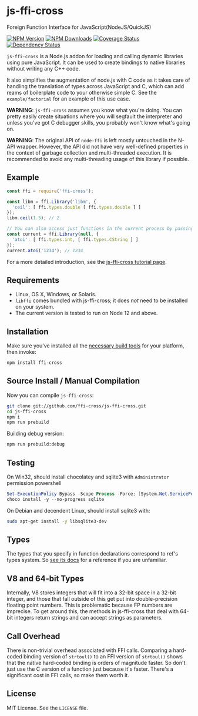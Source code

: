 # js-ffi-cross

Foreign Function Interface for JavaScript(NodeJS/QuickJS)

[![NPM Version](https://img.shields.io/npm/v/ffi-cross.svg?style=flat)](https://npmjs.org/package/ffi-cross)
[![NPM Downloads](https://img.shields.io/npm/dm/ffi-cross.svg?style=flat)](https://npmjs.org/package/ffi-cross)
[![Coverage Status](https://coveralls.io/repos/github/ffi-cross/js-ffi-cross/badge.svg?branch=master)](https://coveralls.io/github/ffi-cross/js-ffi-cross?branch=master)
[![Dependency Status](https://david-dm.org/ffi-cross/js-ffi-cross.svg?style=flat)](https://david-dm.org/ffi-cross/js-ffi-cross)

`js-ffi-cross` is a Node.js addon for loading and calling dynamic libraries
using pure JavaScript. It can be used to create bindings to native libraries
without writing any C++ code.

It also simplifies the augmentation of node.js with C code as it takes care of
handling the translation of types across JavaScript and C, which can add reams
of boilerplate code to your otherwise simple C. See the `example/factorial`
for an example of this use case.

**WARNING**: `js-ffi-cross` assumes you know what you're doing. You can pretty
easily create situations where you will segfault the interpreter and unless
you've got C debugger skills, you probably won't know what's going on.

**WARNING**: The original API of `node-ffi` is left mostly untouched in the
N-API wrapper. However, the API did not have very well-defined properties
in the context of garbage collection and multi-threaded execution. It is
recommended to avoid any multi-threading usage of this library
if possible.

## Example

``` js
const ffi = require('ffi-cross');

const libm = ffi.Library('libm', {
  'ceil': [ ffi.types.double [ ffi.types.double ] ]
});
libm.ceil(1.5); // 2

// You can also access just functions in the current process by passing a null
const current = ffi.Library(null, {
  'atoi': [ ffi.types.int, [ ffi.types.CString ] ]
});
current.atoi('1234'); // 1234
```

For a more detailed introduction, see the [js-ffi-cross tutorial page][tutorial].

## Requirements

* Linux, OS X, Windows, or Solaris.
* `libffi` comes bundled with js-ffi-cross; it does *not* need to be installed on your system.
* The current version is tested to run on Node 12 and above.

## Installation

Make sure you've installed all the [necessary build
tools](https://github.com/TooTallNate/node-gyp#installation) for your platform,
then invoke:

``` bash
npm install ffi-cross
```

## Source Install / Manual Compilation

Now you can compile `js-ffi-cross`:

``` bash
git clone git://github.com/ffi-cross/js-ffi-cross.git
cd js-ffi-cross
npm i
npm run prebuild
```

Building debug version:

```bash
npm run prebuild:debug
```

## Testing

On Win32, should install chocolatey and sqlite3 with `Administrator` permission powershell

```powershell
Set-ExecutionPolicy Bypass -Scope Process -Force; [System.Net.ServicePointManager]::SecurityProtocol = [System.Net.ServicePointManager]::SecurityProtocol -bor 3072; iex ((New-Object System.Net.WebClient).DownloadString('https://chocolatey.org/install.ps1'))
choco install -y --no-progress sqlite
```

On Debian and decendent Linux, should install sqlite3 with:

```bash
sudo apt-get install -y libsqlite3-dev
```

## Types

The types that you specify in function declarations correspond to ref's types
system. So [see its docs][ref-types] for
a reference if you are unfamiliar.

## V8 and 64-bit Types

Internally, V8 stores integers that will fit into a 32-bit space in a 32-bit
integer, and those that fall outside of this get put into double-precision
floating point numbers. This is problematic because FP numbers are imprecise.
To get around this, the methods in js-ffi-cross that deal with 64-bit integers return
strings and can accept strings as parameters.

## Call Overhead

There is non-trivial overhead associated with FFI calls. Comparing a hard-coded
binding version of `strtoul()` to an FFI version of `strtoul()` shows that the
native hard-coded binding is orders of magnitude faster. So don't just use the
C version of a function just because it's faster. There's a significant cost in
FFI calls, so make them worth it.

## License

MIT License. See the `LICENSE` file.

[tutorial]: https://github.com/ffi-cross/js-ffi-cross/blob/master/docs/tutorial.md
[ref-types]: https://github.com/ffi-cross/js-ffi-cross/blob/master/docs/ref.md#the-built-in-types
